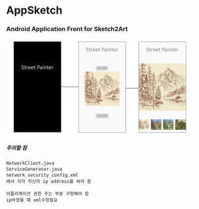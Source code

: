 # AppSketch

### Android Application Front for Sketch2Art


![UI Design](./image/UI.PNG)


##### 주의할 점
```
NetworkClient.java
ServiceGenerator.java
network_security_config.xml
에서 각각 자신의 ip address를 써야 함

어플리케이션 권한 주는 부분 구현해야 함
ip바꼈을 때 xml수정필요
```
